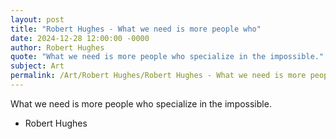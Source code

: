 ```yaml
---
layout: post
title: "Robert Hughes - What we need is more people who"
date: 2024-12-28 12:00:00 -0000
author: Robert Hughes
quote: "What we need is more people who specialize in the impossible."
subject: Art
permalink: /Art/Robert Hughes/Robert Hughes - What we need is more people who
---
```


What we need is more people who specialize in the impossible.

- Robert Hughes
